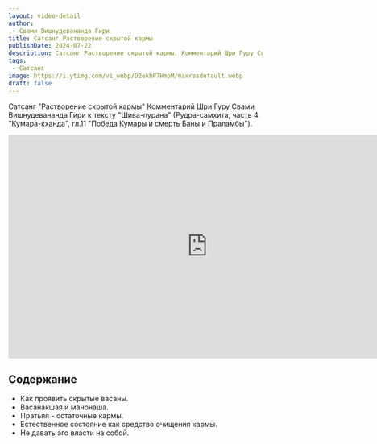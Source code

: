 ```yaml
---
layout: video-detail
author:
 - Свами Вишнудевананда Гири
title: Сатсанг Растворение скрытой кармы
publishDate: 2024-07-22
description: Сатсанг Растворение скрытой кармы. Комментарий Шри Гуру Свами Вишнудевананда Гири к тексту "Шива-пурана" (Рудра-самхита, часть 4 "Кумара-кханда", гл.11 "Победа Кумары и смерть Баны и Праламбы").
tags: 
 - Сатсанг
image: https://i.ytimg.com/vi_webp/D2ekbP7HmpM/maxresdefault.webp
draft: false
---
```


 Сатсанг "Растворение скрытой кармы"
Комментарий Шри Гуру Свами Вишнудевананда Гири к тексту "Шива-пурана" (Рудра-самхита, часть 4 "Кумара-кханда", гл.11 "Победа Кумары и смерть Баны и Праламбы").

<iframe width="790" height="444" src="https://www.youtube.com/embed/D2ekbP7HmpM" frameborder="0" allowfullscreen=""></iframe> 

## Содержание

- Как проявить скрытые васаны.
- Васанакшая и манонаша.
- Пратьяя - остаточные кармы.
- Естественное состояние как средство очищения кармы.
- Не давать эго власти на собой.
